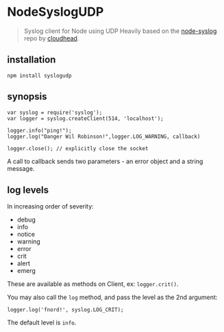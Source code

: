NodeSyslogUDP
=============

>Syslog client for Node using UDP
>Heavily based on the [node-syslog](https://github.com/cloudhead/node-syslog) repo by [cloudhead](https://github.com/cloudhead).

installation
------------

    npm install syslogudp

synopsis
--------
    
    var syslog = require('syslog');
    var logger = syslog.createClient(514, 'localhost');

    logger.info("ping!");
    logger.log("Danger Wil Robinson!",logger.LOG_WARNING, callback)

    logger.close(); // explicitly close the socket

A call to callback sends two parameters - an error object and a string message.

log levels
----------

In increasing order of severity:

- debug
- info
- notice
- warning
- error
- crit
- alert
- emerg

These are available as methods on Client, ex: `logger.crit()`.

You may also call the `log` method, and pass the level as the 2nd argument:

    logger.log('fnord!', syslog.LOG_CRIT);

The default level is `info`.

